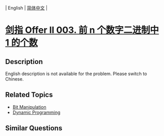 
| English | [简体中文](README.md) |

# [剑指 Offer II 003. 前 n 个数字二进制中 1 的个数](https://leetcode-cn.com/problems/w3tCBm/)

## Description

<p>English description is not available for the problem. Please switch to Chinese.</p>


## Related Topics

- [Bit Manipulation](https://leetcode-cn.com/tag/bit-manipulation)
- [Dynamic Programming](https://leetcode-cn.com/tag/dynamic-programming)

## Similar Questions


